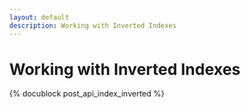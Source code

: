 ```yaml
---
layout: default
description: Working with Inverted Indexes
---
```

# Working with Inverted Indexes

{% docublock post_api_index_inverted %}
